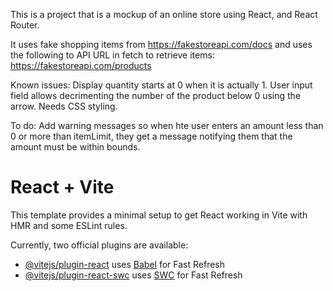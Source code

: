 This is a project that is a mockup of an online store using React, and React Router.  

It uses fake shopping items from https://fakestoreapi.com/docs and uses the following to API URL in fetch to retrieve items:  https://fakestoreapi.com/products

Known issues:
Display quantity starts at 0 when it is actually 1.
User input field allows decrimenting the number of the product below 0 using the arrow.
Needs CSS styling.

To do:
Add warning messages so when hte user enters an amount less than 0 or more than itemLimit, they get a message notifying them that the amount must be within bounds.


 
# React + Vite

This template provides a minimal setup to get React working in Vite with HMR and some ESLint rules.

Currently, two official plugins are available:

- [@vitejs/plugin-react](https://github.com/vitejs/vite-plugin-react/blob/main/packages/plugin-react/README.md) uses [Babel](https://babeljs.io/) for Fast Refresh
- [@vitejs/plugin-react-swc](https://github.com/vitejs/vite-plugin-react-swc) uses [SWC](https://swc.rs/) for Fast Refresh
